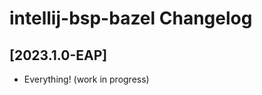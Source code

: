 <!-- Keep a Changelog guide -> https://keepachangelog.com -->

# intellij-bsp-bazel Changelog

## [2023.1.0-EAP]

- Everything! (work in progress)
